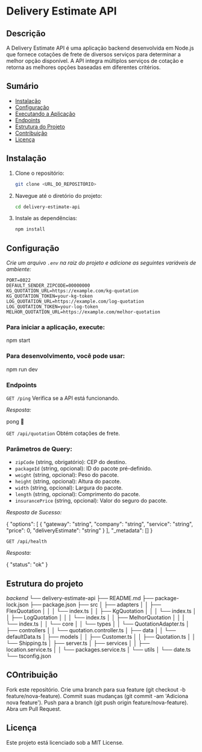 # Delivery Estimate API

## Descrição

A Delivery Estimate API é uma aplicação backend desenvolvida em Node.js que fornece cotações de frete de diversos serviços para determinar a melhor opção disponível. A API integra múltiplos serviços de cotação e retorna as melhores opções baseadas em diferentes critérios.

## Sumário

- [Instalação](#instalação)
- [Configuração](#configuração)
- [Executando a Aplicação](#executando-a-aplicação)
- [Endpoints](#endpoints)
- [Estrutura do Projeto](#estrutura-do-projeto)
- [Contribuição](#contribuição)
- [Licença](#licença)

## Instalação

1. Clone o repositório:

    ```sh
    git clone <URL_DO_REPOSITÓRIO>
    ```

2. Navegue até o diretório do projeto:

    ```sh
    cd delivery-estimate-api
    ```

3. Instale as dependências:

    ```sh
    npm install
    ```

## Configuração

*Crie um arquivo `.env` na raiz do projeto e adicione as seguintes variáveis de ambiente:*

```env
PORT=8022
DEFAULT_SENDER_ZIPCODE=00000000
KG_QUOTATION_URL=https://example.com/kg-quotation
KG_QUOTATION_TOKEN=your-kg-token
LOG_QUOTATION_URL=https://example.com/log-quotation
LOG_QUOTATION_TOKEN=your-log-token
MELHOR_QUOTATION_URL=https://example.com/melhor-quotation
```

### Para iniciar a aplicação, execute:

npm start

### Para desenvolvimento, você pode usar:

npm run dev

### Endpoints
`GET /ping`
Verifica se a API está funcionando.

*Resposta:*

pong 🏓

`GET /api/quotation`
Obtém cotações de frete.

### Parâmetros de Query:

- `zipCode` (string, obrigatório): CEP do destino.
- `packageId` (string, opcional): ID do pacote pré-definido.
- `weight` (string, opcional): Peso do pacote.
- `height` (string, opcional): Altura do pacote.
- `width` (string, opcional): Largura do pacote.
- `length` (string, opcional): Comprimento do pacote.
- `insurancePrice` (string, opcional): Valor do seguro do pacote.

*Resposta de Sucesso:*

{
  "options": [
    {
      "gateway": "string",
      "company": "string",
      "service": "string",
      "price": 0,
      "deliveryEstimate": "string"
    }
  ],
  "_metadata": []
}

`GET /api/health`

*Resposta:*

{
  "status": "ok"
}

## Estrutura do projeto

*backend*
└── delivery-estimate-api
    ├── README.md
    ├── package-lock.json
    ├── package.json
    ├── src
    │   ├── adapters
    │   │   ├── FlexQuotation
    │   │   │   └── index.ts
    │   │   ├── KgQuotation
    │   │   │   └── index.ts
    │   │   ├── LogQuotation
    │   │   │   └── index.ts
    │   │   ├── MelhorQuotation
    │   │   │   └── index.ts
    │   │   └── core
    │   │       └── types
    │   │           └── QuotationAdapter.ts
    │   ├── controllers
    │   │   └── quotation.controller.ts
    │   ├── data
    │   │   └── defaultData.ts
    │   ├── models
    │   │   ├── Customer.ts
    │   │   ├── Quotation.ts
    │   │   └── Shipping.ts
    │   ├── server.ts
    │   ├── services
    │   │   ├── location.service.ts
    │   │   └── packages.service.ts
    │   └── utils
    │       └── date.ts
    └── tsconfig.json

## COntribuição

Fork este repositório.
Crie uma branch para sua feature (git checkout -b feature/nova-feature).
Commit suas mudanças (git commit -am 'Adiciona nova feature').
Push para a branch (git push origin feature/nova-feature).
Abra um Pull Request.

## Licença
Este projeto está licenciado sob a MIT License.
